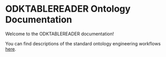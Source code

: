 # ODKTABLEREADER Ontology Documentation

[//]: # "This file is meant to be edited by the ontology maintainer."

Welcome to the ODKTABLEREADER documentation!

You can find descriptions of the standard ontology engineering workflows [here](odk-workflows/index.md).

